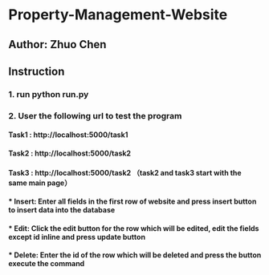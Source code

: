 # Property-Management-Website

## Author: Zhuo Chen

## Instruction
### 1. run python run.py
### 2. User the following url to test the program
#### Task1 : http://localhost:5000/task1
#### Task2 : http://localhost:5000/task2
#### Task3 : http://localhost:5000/task2 （task2 and task3 start with the same main page）
#### * Insert: Enter all fields in the first row of website and press insert button to insert data into the database
#### * Edit: Click the edit button for the row which will be edited, edit the fields except id inline and press update button
#### * Delete: Enter the id of the row which will be deleted and press the button execute the command
